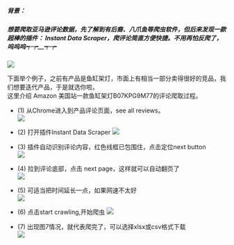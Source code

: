 ##### 背景：
##### 想要爬取亚马逊评论数据，先了解到有后裔、八爪鱼等爬虫软件，但后来发现一款超棒的插件： Instant Data Scraper，爬评论简直方便快捷。不用再怕反爬了，呜呜呜┭┮﹏┭┮
![](https://timgsa.baidu.com/timg?image&quality=80&size=b9999_10000&sec=1606127405137&di=c70d609a5872dc057882c25dfe41ad8c&imgtype=0&src=http%3A%2F%2Fsearchfoto.ru%2Fimg%2FxyygpKbDS1y8pTjXWy83VS8rMS9fLSy3RL8mwz0yx9fcM0PPx0XUyMikOdAsrNA_yMLYozEyuTHYEAbXE3ALrclsjYwMwK8PW0BzCKiq2NQQzCpJzbFPAAMzNtzWFCAONNtQzBAA.jpg)  

下面举个例子，之前有产品是鱼缸架灯，市面上有相当一部分卖得很好的竞品，我们想要迭代产品，于是就选你啦。  
这里介绍 Amazon 美国站一款鱼缸架灯B07KPG9M77的评论爬取过程。  
- (1) 从Chrome进入到产品评论页面，see all reviews。  
![](https://ftp.bmp.ovh/imgs/2020/11/d67b1b7955a2324c.png)  

- (2) 打开插件Instant Data Scraper
![](https://ftp.bmp.ovh/imgs/2020/11/ea57ac8044069223.png)   

- (3) 插件自动识别评论内容，红色线框已包围住，点击定位next button  
![](https://ftp.bmp.ovh/imgs/2020/11/762c8439b69fc666.png)   

- (4) 拉到评论底部，点击 next page，这样就可以自动翻页了  
![](https://ftp.bmp.ovh/imgs/2020/11/f05213aeaba7c092.png)   

- (5) 可适当把时间延长一点，如果网速不太好  
![](https://ftp.bmp.ovh/imgs/2020/11/8dd95a6166a90e98.png)   

- (6) 点击start crawling,开始爬虫
![](https://ftp.bmp.ovh/imgs/2020/11/28b1b39256bf6a58.png)   

- (7) 出现图7情况，就代表爬完了，可以选择xlsx或csv格式下载  
![](https://ftp.bmp.ovh/imgs/2020/11/709e04d923488d2e.png)
